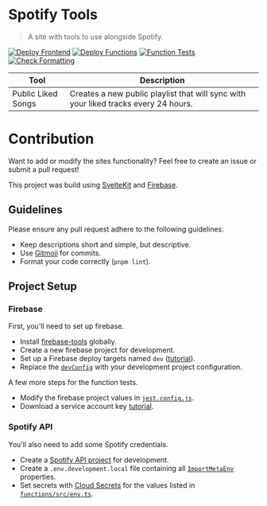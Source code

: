 # Spotify Tools

> A site with tools to use alongside Spotify.

[![Deploy Frontend](https://github.com/bkeys818/spotify-tools/actions/workflows/frontend-deploy.yml/badge.svg)](https://github.com/bkeys818/spotify-tools/actions/workflows/frontend-deploy.yml)
[![Deploy Functions](https://github.com/bkeys818/spotify-tools/actions/workflows/functions-deploy.yml/badge.svg)](https://github.com/bkeys818/spotify-tools/actions/workflows/functions-deploy.yml)
[![Function Tests](https://github.com/bkeys818/spotify-tools/actions/workflows/functions-test.yml/badge.svg)](https://github.com/bkeys818/spotify-tools/actions/workflows/functions-test.yml)
[![Check Formatting](https://github.com/bkeys818/spotify-tools/actions/workflows/check-format.yml/badge.svg)](https://github.com/bkeys818/spotify-tools/actions/workflows/check-format.yml)

| Tool               | Description                                                                         |
| ------------------ | ----------------------------------------------------------------------------------- |
| Public Liked Songs | Creates a new public playlist that will sync with your liked tracks every 24 hours. |

# Contribution

Want to add or modify the sites functionality? Feel free to create an issue or submit a pull request!

This project was build using [SvelteKit](https://kit.svelte.dev) and [Firebase](https://firebase.google.com).

## Guidelines

Please ensure any pull request adhere to the following guidelines:

-   Keep descriptions short and simple, but descriptive.
-   Use [Gitmoji](https://github.com/carloscuesta/gitmoji) for commits.
-   Format your code correctly (`pnpm lint`).

## Project Setup

### Firebase

First, you'll need to set up firebase.

-   Install [firebase-tools](https://www.npmjs.com/package/firebase-tools) globally.
-   Create a new firebase project for development.
-   Set up a Firebase deploy targets named `dev` ([tutorial](https://firebase.google.com/docs/cli/targets#set_up_deploy_targets_for_your_firebase_resources)).
-   Replace the [`devConfig`](https://github.com/bkeys818/spotify-tools/blob/main/src/lib/firebase/index.ts#L15) with your development project configuration.

A few more steps for the function tests.

-   Modify the firebase project values in [`jest.config.js`](https://github.com/bkeys818/spotify-tools/blob/main/functions/jest.config.js#L7).
-   Download a service account key [tutorial](https://firebase.google.com/docs/functions/unit-testing).

### Spotify API

You'll also need to add some Spotify credentials.

-   Create a [Spotify API project](https://developer.spotify.com/dashboard/login) for development.
-   Create a `.env.development.local` file containing all [`ImportMetaEnv`](https://github.com/bkeys818/spotify-tools/blob/main/src/env.d.ts) properties.
-   Set secrets with [Cloud Secrets](https://firebase.google.com/docs/functions/config-env#secret-manager) for the values listed in [`functions/src/env.ts`](https://github.com/bkeys818/spotify-tools/blob/main/functions/src/env.ts).
